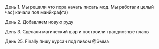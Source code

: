 День 1.
Мы решили что пора начать писать мод. Мы работали целый час( качали пол манйкрафта)

День 2. 
Добавляем новую руду

День 3. 
Сделали магический шар и построили грандиозные планы

День 25. 
Finally пишу курсач под пивом @Эмма
